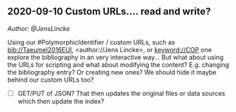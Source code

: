 ## 2020-09-10 Custom URLs.... read and write?
*Author: @JensLincke*

Using our #PolymorphicIdentifier / custom URLs,  such as <bib://Taeumel2016EUI>, <author://Jens Lincke>, or <keyword://COP> one explore the bibliography in an very interactive way... But what about using the URLs for scripting and what about modifying the content? E.g. changing the bibliography entry? Or creating new ones? We should hide it maybe behind our custom URLs too?

- [ ] GET/PUT of JSON? That then updates the original files or data sources which then update the index?



